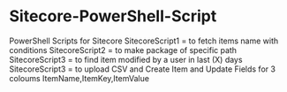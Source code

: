 # Sitecore-PowerShell-Script
PowerShell Scripts for Sitecore
SitecoreScript1 = to fetch items name with conditions
SitecoreScript2 = to make package of specific path
SitecoreScript3 = to find item modified by a user in last (X) days 
SitecoreScript3 = to upload CSV and Create Item and Update Fields for 3 coloums ItemName,ItemKey,ItemValue
